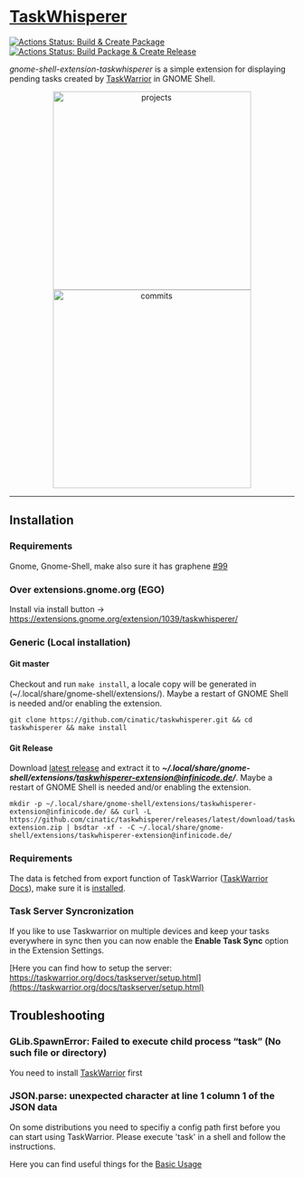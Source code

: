 # [TaskWhisperer](https://extensions.gnome.org/extension/1039/taskwhisperer/)
[![Actions Status: Build & Create Package](https://github.com/cinatic/taskwhisperer/workflows/Build%20%26%20Create%20Package/badge.svg)](https://github.com/cinatic/taskwhisperer/actions?query=workflow%3A"Build+&+Create+Package")
[![Actions Status: Build Package & Create Release](https://github.com/cinatic/taskwhisperer/workflows/Build%20Package%20%26%20Create%20Release/badge.svg)](https://github.com/cinatic/taskwhisperer/actions?query=workflow%3A"Build+Package+&+Create+Release")

*gnome-shell-extension-taskwhisperer* is a simple extension for displaying pending tasks created by [TaskWarrior](https://taskwarrior.org/) in GNOME Shell.

<p align="middle">
    <img alt="projects" src="https://github.com/cinatic/taskwhisperer/raw/master/images/overview.png" width="350">
    <img alt="commits" src="https://github.com/cinatic/taskwhisperer/raw/master/images/edit_task.png" width="350">
</p>

----

## Installation

### Requirements

Gnome, Gnome-Shell, make also sure it has graphene [#99](https://github.com/cinatic/taskwhisperer/issues/99)
### Over extensions.gnome.org (EGO)

Install via install button -> https://extensions.gnome.org/extension/1039/taskwhisperer/

### Generic (Local installation)

#### Git master

Checkout and run `make install`, a locale copy will be generated in (~/.local/share/gnome-shell/extensions/). 
Maybe a restart of GNOME Shell is needed and/or enabling the extension.

```
git clone https://github.com/cinatic/taskwhisperer.git && cd taskwhisperer && make install
```

#### Git Release

Download [latest release](https://github.com/cinatic/taskwhisperer/releases/latest/download/taskwhisperer-extension.zip) and extract it to ***~/.local/share/gnome-shell/extensions/taskwhisperer-extension@infinicode.de/***.
Maybe a restart of GNOME Shell is needed and/or enabling the extension.

```
mkdir -p ~/.local/share/gnome-shell/extensions/taskwhisperer-extension@infinicode.de/ && curl -L https://github.com/cinatic/taskwhisperer/releases/latest/download/taskwhisperer-extension.zip | bsdtar -xf - -C ~/.local/share/gnome-shell/extensions/taskwhisperer-extension@infinicode.de/
```

### Requirements

The data is fetched from export function of TaskWarrior ([TaskWarrior Docs](https://taskwarrior.org/docs/)), make sure
it is [installed](https://taskwarrior.org/docs/start.html).

### Task Server Syncronization
If you like to use Taskwarrior on multiple devices and keep your tasks everywhere in sync then you can now enable the **Enable Task Sync** option in the Extension Settings.

[Here you can find how to setup the server: https://taskwarrior.org/docs/taskserver/setup.html](https://taskwarrior.org/docs/taskserver/setup.html)


## Troubleshooting
### GLib.SpawnError: Failed to execute child process “task” (No such file or directory)
You need to install [TaskWarrior](https://taskwarrior.org/download/) first

### JSON.parse: unexpected character at line 1 column 1 of the JSON data
On some distributions you need to specifiy a config path first before you can start using TaskWarrior. Please execute 'task' in a shell and follow the instructions. 

Here you can find useful things for the [Basic Usage](https://taskwarrior.org/docs/#start)
